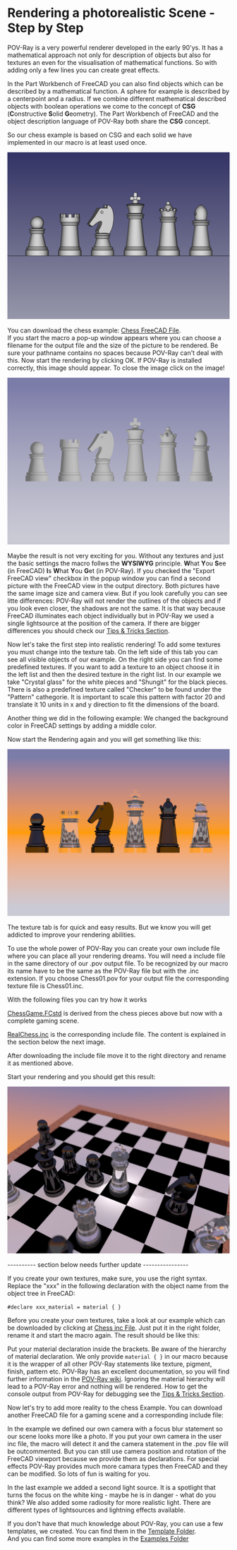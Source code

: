 # Rendering a photorealistic Scene - Step by Step

POV-Ray is a very powerful renderer developed in the early 90'ys. It has a mathematical approach not only for description of objects but also for textures an even for the visualisation of mathematical functions. So with adding only a few lines you can create great effects.

In the Part Workbench of FreeCAD you can also find objects which can be described by a mathematical function. A sphere for example is described by a centerpoint and a radius. If we combine different mathematical described objects with boolean operations we come to the concept of **CSG** (**C**onstructive **S**olid **G**eometry). The Part Workbench of FreeCAD and the object description language of POV-Ray both share the **CSG** concept.

So our chess example is based on CSG and each solid we have implemented in our macro is at least used once.

![Chess_figures]( ./img/Chess/Chess_01.png "Normal FreeCAD view")

You can download the chess example: [Chess FreeCAD File](../Examples/Chess/ChessPieces.fcstd).  
If you start the macro a pop-up window appears where you can choose a filename for the output file and the size of the picture to be rendered.
Be sure your pathname contains no spaces because POV-Ray can't deal with this.
Now start the rendering by clicking OK. If POV-Ray is installed correctly, this image should appear.
To close the image click on the image!

![First render]( ./img/Chess/Chess_02.png "First render")

Maybe the result is not very exciting for you. Without any textures and just the basic settings the macro follws the **WYSIWYG** principle. **W**hat **Y**ou **S**ee (in FreeCAD) **I**s **W**hat **Y**ou **G**et (in POV-Ray). If you checked the "Export FreeCAD view" checkbox in the popup window you can find a second picture with the FreeCAD view in the output directory. Both pictures have the same image size and camera view. But if you look carefully you can see litte differences: POV-Ray will not render the outlines of the objects and if you look even closer, the shadows are not the same. It is that way because FreeCAD illuminates each object individually but in POV-Ray we used a single lightsource at the position of the camera. If there are bigger differences you should check our [Tips & Tricks Section](tipsAndTricks.md).

Now let's take the first step into realistic rendering! To add some textures you must change into the texture tab. On the left side of this tab you can see all visible objects of our example. On the right side you can find some predefined textures.
If you want to add a texture to an object choose it in the left list and then the desired texture in the right list. In our example we take "Crystal glass" for the white pieces and "Shungit" for the black pieces. There is also a predefined texture called "Checker" to be found under the "Pattern" cathegorie. It is important to scale this pattern with factor 20 and translate it 10 units in x and y direction to fit the dimensions of the board. 

Another thing we did in the following example: We changed the background color in FreeCAD settings by adding a middle color. 

Now start the Rendering again and you will get something like this:

![First texture]( ./img/Chess/Chess_04.png "First texture")

The texture tab is for quick and easy results. But we know you will get addicted to improve your rendering abilities.

To use the whole power of POV-Ray you can create your own include file where you can place all your rendering dreams.
You will need a include file in the same directory of our .pov output file. To be recognized by our macro its name have to  be the same as the POV-Ray file but with the .inc extension. If you choose Chess01.pov for your output file the corresponding texture file is Chess01.inc.

With the following files you can try how it works

[ChessGame.FCstd](../Examples/Chess/ChessGame.fcstd) is derived from the chess pieces above but now with a complete gaming scene.

[RealChess.inc](../Examples/Chess/RealChess.inc)  is the corresponding include file. The content is explained in the section below the next image.

After downloading the include file move it to the right directory and rename it as mentioned above.

Start your rendering and you should get this result:

![Lights and radiosity]( ./img/Chess/Chess_08.png "Add lights and radiosity")

---------- section below needs further update ----------------

If you create your own textures, make sure, you use the right syntax. Replace the "xxx" in the following declaration with the object name from the object tree in FreeCAD:

```
#declare xxx_material = material { }
```
Before you create your own textures, take a look at our example which can be downloaded by clicking at [Chess inc File](../Examples/Chess/ChessTextures.inc).
Just put it in the right folder, rename it and start the macro again. The result should be like this:

Put your material declaration inside the brackets. Be aware of the hierarchy of material declaration. We only provide `material { }` in our macro because it is the wrapper of all other POV-Ray statements like texture, pigment, finish, pattern etc. POV-Ray has an excellent documentation, so you will find further information in the [POV-Ray wiki](http://www.povray.org/documentation/3.7.0/r3_4.html#r3_4_5_5_3).
Ignoring the material hierarchy will lead to a POV-Ray error and nothing will be rendered. How to get the console output from POV-Ray for debugging see the [Tips & Tricks Section](tipsAndTricks.md).

Now let's try to add more reality to the chess Example. You can download another FreeCAD file for a gaming scene and a corresponding include file:


In the example we defined our own camera with a focus blur statement so our scene looks more like a photo. If you put your own camera in the user inc file, the macro will detect it and the camera statement in the .pov file will be outcommented. But you can still use camera position and rotation of the FreeCAD viewport because we provide them as declarations. For special effects POV-Ray provides much more camara types then FreeCAD and they can be modified. So lots of fun is waiting for you.

In the last example we added a second light source. It is a spotlight that turns the focus on the white king - maybe he is in danger - what do you think?
We also added some radiosity for more realistic light. There are different types of lightsources and lightning effects available.




If you don't have that much knowledge about POV-Ray, you can use a few templates, we created. You can find them in the [Template Folder](../Examples/Templates/).  
And you can find some more examples in the [Examples Folder](../Examples/index.md)

